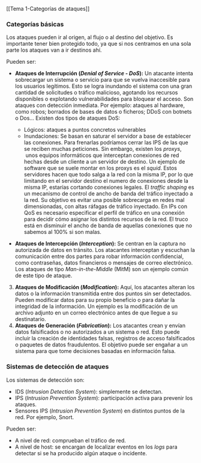 [[Tema 1-Categorías de ataques]]

### Categorías básicas
Los ataques pueden ir al origen, al flujo o al destino del objetivo. Es importante tener bien protegido todo, ya que si nos centramos en una sola parte los ataques van a ir destinos ahí.

Pueden ser:
+ **Ataques de Interrupción (*Denial of Service - DoS*):** Un atacante intenta sobrecargar un sistema o servicio para que se vuelva inaccesible para los usuarios legítimos. Esto se logra inundando el sistema con una gran cantidad de solicitudes o tráfico malicioso, agotando los recursos disponibles o explotando vulnerabilidades para bloquear el acceso. Son ataques con detección inmediata. Por ejemplo: ataques al hardware, como robos; borrados de bases de datos o ficheros; DDoS con botnets o Dos... Existen dos tipos de ataques DoS:
	+ Lógicos: ataques a puntos concretos vulnerables
	+ Inundaciones: Se basan en saturar el servidor a base de establecer las conexiones. Para frenarlas podríamos cerrar las IPS de las que se reciben muchas peticiones. Sin embargo, existen los *proxys*,  unos equipos informáticos que interceptan conexiones de red hechas desde un cliente a un servidor de destino. Un ejemplo de software que se suele montar en los proxys es el *squid*. Estos servidores hacen que todo salga a la red con la misma IP,  por lo que limitando en el servidor destino el numero de conexiones desde la misma IP, estarías cortando conexiones legales.  El *traffic shaping* es un mecanismo de control de ancho de banda del tráfico inyectado a la red. Su objetivo es evitar una posible sobrecarga en redes mal dimensionadas, con altas ráfagas de tráfico inyectado. En IPs con QoS es necesario especificar el perfil de tráfico en una conexión para decidir cómo asignar los distintos recursos de la red. El truco está en disminuir el ancho de banda de aquellas conexiones que no sabemos al 100% si son malas.

+ **Ataques de Intercepción (*Interception*):** Se centran en la captura no autorizada de datos en tránsito. Los atacantes interceptan y escuchan la comunicación entre dos partes para robar información confidencial, como contraseñas, datos financieros o mensajes de correo electrónico. Los ataques de tipo *Man-in-the-Middle* (MitM) son un ejemplo común de este tipo de ataque.
3. **Ataques de Modificación (*Modification*):** Aquí, los atacantes alteran los datos o la información transmitida entre dos puntos sin ser detectados. Pueden modificar datos para su propio beneficio o para dañar la integridad de la información. Un ejemplo es la modificación de un archivo adjunto en un correo electrónico antes de que llegue a su destinatario.
4. **Ataques de Generación (*Fabrication*):** Los atacantes crean y envían datos falsificados o no autorizados a un sistema o red. Esto puede incluir la creación de identidades falsas, registros de acceso falsificados o paquetes de datos fraudulentos. El objetivo puede ser engañar a un sistema para que tome decisiones basadas en información falsa.

### Sistemas de detección de ataques
Los sistemas de detección son:
+ IDS (*Intrusion Detection System*): simplemente se detectan.
+ IPS (*Intrusion Prevention System*): participación activa para prevenir los ataques.
+ Sensores IPS (*Intrusion Prevention System*) en distintos puntos de la red. Por ejemplo, Snort.

Pueden ser:
+ A nivel de red: comprueban el tráfico de red.
+ A nivel de host: se encargan de localizar eventos en los *logs*  para detectar si se ha producido algún ataque o incidente.